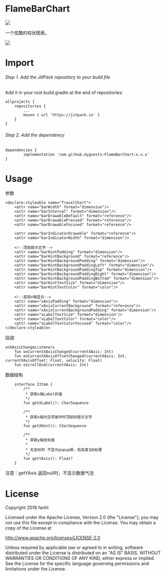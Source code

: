 # FlameBarChart

[![](https://jitpack.io/v/dyguests/FlameBarChart.svg)](https://jitpack.io/#dyguests/FlameBarChart)

一个炫酷的柱状图表。

![](./graphics/multi_sample.gif)

# Import

###### Step 1. Add the JitPack repository to your build file

Add it in your root build.gradle at the end of repositories:

	allprojects {
		repositories {
			...
			maven { url 'https://jitpack.io' }
		}
	}

###### Step 2. Add the dependency

	dependencies {
	        implementation 'com.github.dyguests:FlameBarChart:x.x.x'
	}

# Usage

参数

    <declare-styleable name="TravelChart">
        <attr name="barWidth" format="dimension"/>
        <attr name="barInterval" format="dimension"/>
        <attr name="barDrawableDefault" format="reference"/>
        <attr name="barDrawablePressed" format="reference"/>
        <attr name="barDrawableFocused" format="reference"/>

        <attr name="barIndicatorDrawable" format="reference"/>
        <attr name="barIndicatorWidth" format="dimension"/>

        <!--顶部提示文字-->
        <attr name="barHintPadding" format="dimension"/>
        <attr name="barHintBackground" format="reference"/>
        <attr name="barHintBackgroundPadding" format="dimension"/>
        <attr name="barHintBackgroundPaddingLeft" format="dimension"/>
        <attr name="barHintBackgroundPaddingTop" format="dimension"/>
        <attr name="barHintBackgroundPaddingRight" format="dimension"/>
        <attr name="barHintBackgroundPaddingBottom" format="dimension"/>
        <attr name="barHintTextSize" format="dimension"/>
        <attr name="barHintTextColor" format="color"/>

        <!--底部x轴显示-->
        <attr name="xAxisPadding" format="dimension"/>
        <attr name="xAxisCurrentBackground" format="reference"/>
        <attr name="xAxisCurrentBackgroundPadding" format="dimension"/>
        <attr name="xLabelTextSize" format="dimension"/>
        <attr name="xLabelTextColor" format="color"/>
        <attr name="xLabelTextColorFocused" format="color"/>
    </declare-styleable>

回调

    onXAxisChangeListeners
        fun onCurrentXAxisChanged(currentXAxis: Int)
        fun onCurrentXAxisOffsetChanged(currentXAxis: Int, currentXAxisOffset: Float, velocity: Float)
        fun oScrollEnd(currentXAxis: Int)

数据结构

        interface IItem {
            /**
             * 获取x轴Label的值
             */
            fun getXLabel(): CharSequence

            /**
             * 获取x轴对应项居中时顶部的提示文字
             */
            fun getXHint(): CharSequence

            /**
             * 获取y轴坐标值
             *
             * 无坐标时 不显示popup框，柱高度当0处理
             */
            fun getYAxis(): Float?
        }

注意：getYAxis 返回null时，不显示数据气泡

# License

Copyright 2018 fanhl

Licensed under the Apache License, Version 2.0 (the "License");
you may not use this file except in compliance with the License.
You may obtain a copy of the License at

   http://www.apache.org/licenses/LICENSE-2.0

Unless required by applicable law or agreed to in writing, software
distributed under the License is distributed on an "AS IS" BASIS,
WITHOUT WARRANTIES OR CONDITIONS OF ANY KIND, either express or implied.
See the License for the specific language governing permissions and
limitations under the License.